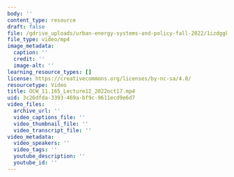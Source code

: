 ```yaml
---
body: ''
content_type: resource
draft: false
file: /gdrive_uploads/urban-energy-systems-and-policy-fall-2022/1izdggkvWaWy8SZVQc61K3hsG8qxD31yP/ocw_11165_lecture12_2022oct17.mp4
file_type: video/mp4
image_metadata:
  caption: ''
  credit: ''
  image-alt: ''
learning_resource_types: []
license: https://creativecommons.org/licenses/by-nc-sa/4.0/
resourcetype: Video
title: OCW_11.165_Lecture12_2022oct17.mp4
uid: 3c26dfda-3393-469a-bf9c-9611ecd9e6d7
video_files:
  archive_url: ''
  video_captions_file: ''
  video_thumbnail_file: ''
  video_transcript_file: ''
video_metadata:
  video_speakers: ''
  video_tags: ''
  youtube_description: ''
  youtube_id: ''
---
```

